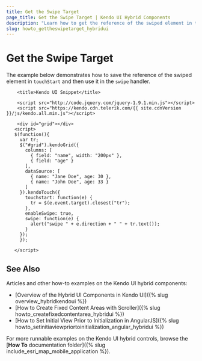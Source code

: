 ```yaml
---
title: Get the Swipe Target
page_title: Get the Swipe Target | Kendo UI Hybrid Components
description: "Learn how to get the reference of the swiped element in touchStart and then use it in the swipe handler."
slug: howto_gettheswipetarget_hybridui
---
```


# Get the Swipe Target

The example below demonstrates how to save the reference of the swiped element in `touchStart` and then use it in the `swipe` handler.



```dojo
    <title>Kendo UI Snippet</title>

    <script src="http://code.jquery.com/jquery-1.9.1.min.js"></script>
    <script src="https://kendo.cdn.telerik.com/{{ site.cdnVersion }}/js/kendo.all.min.js"></script>

    <div id="grid"></div>
   <script>
   $(function(){
     var tr;
     $("#grid").kendoGrid({
       columns: [
         { field: "name", width: "200px" },
         { field: "age" }
       ],
       dataSource: [
         { name: "Jane Doe", age: 30 },
         { name: "John Doe", age: 33 }
       ]
     }).kendoTouch({
       touchstart: function(e) {
         tr = $(e.event.target).closest("tr");
       },
       enableSwipe: true,
       swipe: function(e) {
         alert("swipe " + e.direction + " " + tr.text());
       }
     });
     });

   </script>
```

## See Also

Articles and other how-to examples on the Kendo UI hybrid components:

* [Overview of the Hybrid UI Components in Kendo UI]({% slug overview_hybridkendoui %})
* [How to Create Fixed Content Areas with Scroller]({% slug howto_createfixedcontentarea_hybridui %})
* [How to Set Initial View Prior to Initialization in AngularJS]({% slug howto_setinitiaviewpriortoinitialization_angular_hybridui %})

For more runnable examples on the Kendo UI hybrid controls, browse the [**How To** documentation folder]({% slug include_esri_map_mobile_application %}).
